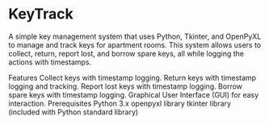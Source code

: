 # KeyTrack
A simple key management system that uses Python, Tkinter, and OpenPyXL to manage and track keys for apartment rooms. This system allows users to collect, return, report lost, and borrow spare keys, all while logging the actions with timestamps.

Features
Collect keys with timestamp logging.
Return keys with timestamp logging and tracking.
Report lost keys with timestamp logging.
Borrow spare keys with timestamp logging.
Graphical User Interface (GUI) for easy interaction.
Prerequisites
Python 3.x
openpyxl library
tkinter library (included with Python standard library)
